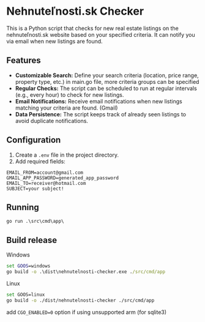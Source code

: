 # Nehnuteľnosti.sk Checker

This is a Python script that checks for new real estate listings on the nehnuteľnosti.sk website based on your specified criteria. It can notify you via email when new listings are found.

## Features

*   **Customizable Search:** Define your search criteria (location, price range, property type, etc.) in main.go file, more criteria groups can be specified
*   **Regular Checks:** The script can be scheduled to run at regular intervals (e.g., every hour) to check for new listings.
*   **Email Notifications:** Receive email notifications when new listings matching your criteria are found. (Gmail)
*   **Data Persistence:** The script keeps track of already seen listings to avoid duplicate notifications.

## Configuration

1.  Create a `.env` file in the project directory.
2.  Add required fields:
```
EMAIL_FROM=account@gmail.com
GMAIL_APP_PASSWORD=generated_app_password
EMAIL_TO=receiver@hotmail.com
SUBJECT=your subject!
```

## Running
```
go run .\src\cmd\app\
```

## Build release
Windows
```cmd
set GOOS=windows
go build -o .\dist\nehnutelnosti-checker.exe ./src/cmd/app
```
    
Linux
```bash
set GOOS=linux
go build -o ./dist/nehnutelnosti-checker ./src/cmd/app
```
add `CGO_ENABLED=0` option if using unsupported arm (for sqlite3)
